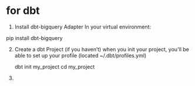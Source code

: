 # for dbt
1. Install dbt-bigquery Adapter
   In your virtual environment:

pip install dbt-bigquery

2. Create a dbt Project (if you haven’t)
   when you init your project, you'll be able to set up your profile (located ~/.dbt/profiles.yml)

   dbt init my_project
   cd my_project
3. 